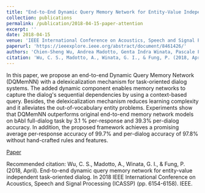 ```yaml
---
title: "End-to-End Dynamic Query Memory Network for Entity-Value Independent Task-Oriented Dialog"
collection: publications
permalink: /publication/2018-04-15-paper-attention
excerpt: ''
date: 2018-04-15
venue: 'IEEE International Conference on Acoustics, Speech and Signal Processing (ICASSP)'
paperurl: 'https://ieeexplore.ieee.org/abstract/document/8461426/'
authors: 'Chien-Sheng Wu, Andrea Madotto, Genta Indra Winata, Pascale Fung'
citation: 'Wu, C. S., Madotto, A., Winata, G. I., & Fung, P. (2018, April). End-to-end dynamic query memory network for entity-value independent task-oriented dialog. In 2018 IEEE International Conference on Acoustics, Speech and Signal Processing (ICASSP) (pp. 6154-6158). IEEE.'
---
```

In this paper, we propose an end-to-end Dynamic Query Memory Network (DQMemNN) with a delexicalization mechanism for task-oriented dialog systems. The added dynamic component enables memory networks to capture the dialog's sequential dependencies by using a context-based query. Besides, the delexicalization mechanism reduces learning complexity and it alleviates the out-of-vocabulary entity problems. Experiments show that DQMemNN outperforms original end-to-end memory network models on bAbI full-dialog task by 3.1 % per-response and 39.3% per-dialog accuracy. In addition, the proposed framework achieves a promising average per-response accuracy of 99.7% and per-dialog accuracy of 97.8% without hand-crafted rules and features.

[Paper](https://ieeexplore.ieee.org/abstract/document/8461426/)

Recommended citation: Wu, C. S., Madotto, A., Winata, G. I., & Fung, P. (2018, April). End-to-end dynamic query memory network for entity-value independent task-oriented dialog. In 2018 IEEE International Conference on Acoustics, Speech and Signal Processing (ICASSP) (pp. 6154-6158). IEEE.